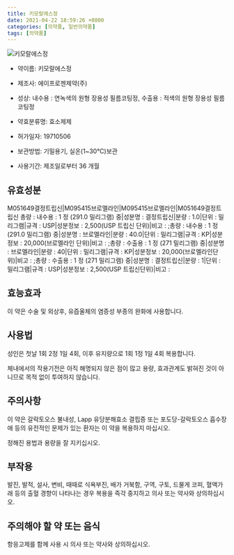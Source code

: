 ```yaml
---
title: 키모랄에스정
date: 2021-04-22 18:59:26 +0800
categories: [의약품, 일반의약품]
tags: [의약품]
---
```

![키모랄에스정](https://nedrug.mfds.go.kr/pbp/cmn/itemImageDownload/1NjeveJRSOJ)

- 약이름: 키모랄에스정
- 제조사: 에이프로젠제약(주)
- 성상: 내수용 : 연녹색의 원형 장용성 필름코팅정, 수출용 : 적색의 원형 장용성 필름코팅정

- 약효분류명: 효소제제
- 허가일자: 19710506
- 보관방법: 기밀용기, 실온(1~30℃)보관 
- 사용기간: 제조일로부터 36 개월
## 유효성분
M051649결정트립신|M095415브로멜라인|M095415브로멜라인|M051649결정트립신
총량 : 내수용 : 1 정 (291.0 밀리그램) 중|성분명 : 결정트립신|분량 : 1.0|단위 : 밀리그램|규격 : USP|성분정보 : 2,500(USP 트립신 단위)|비고 : ;총량 : 내수용 : 1 정 (291.0 밀리그램) 중|성분명 : 브로멜라인|분량 : 40.0|단위 : 밀리그램|규격 : KP|성분정보 : 20,000(브로멜라인 단위)|비고 : ;총량 : 수출용 : 1 정 (271 밀리그램) 중|성분명 : 브로멜라인|분량 : 40|단위 : 밀리그램|규격 : KP|성분정보 : 20,000(브로멜라인단위)|비고 : ;총량 : 수출용 : 1 정 (271 밀리그램) 중|성분명 : 결정트립신|분량 : 1|단위 : 밀리그램|규격 : USP|성분정보 : 2,500(USP 트립신단위)|비고 :
## 효능효과
이 약은 수술 및 외상후, 유즙울체의 염증성 부종의 완화에 사용합니다.

## 사용법
성인은 첫날 1회 2정 1일 4회, 이후 유지량으로 1회 1정 1일 4회 복용합니다.

체내에서의 작용기전은 아직 해명되지 않은 점이 많고 용량, 효과관계도 밝혀진 것이 아니므로 목적 없이 투여하지 않습니다.

## 주의사항
이 약은 갈락토오스 불내성, Lapp 유당분해효소 결핍증 또는 포도당-갈락토오스 흡수장애 등의 유전적인 문제가 있는 환자는 이 약을 복용하지 마십시오.

정해진 용법과 용량을 잘 지키십시오.

## 부작용
발진, 발적, 설사, 변비, 때때로 식욕부진, 배가 거북함, 구역, 구토, 드물게 코피, 혈액가래 등의 출혈 경향이 나타나는 경우 복용을 즉각 중지하고 의사 또는 약사와 상의하십시오.

## 주의해야 할 약 또는 음식
항응고제를 함께 사용 시 의사 또는 약사와 상의하십시오.

